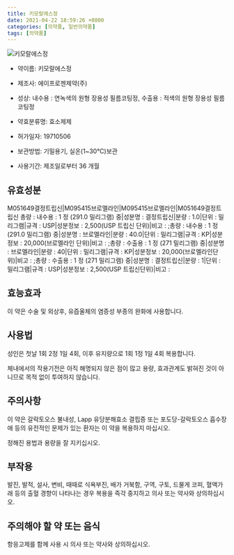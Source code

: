 ```yaml
---
title: 키모랄에스정
date: 2021-04-22 18:59:26 +0800
categories: [의약품, 일반의약품]
tags: [의약품]
---
```

![키모랄에스정](https://nedrug.mfds.go.kr/pbp/cmn/itemImageDownload/1NjeveJRSOJ)

- 약이름: 키모랄에스정
- 제조사: 에이프로젠제약(주)
- 성상: 내수용 : 연녹색의 원형 장용성 필름코팅정, 수출용 : 적색의 원형 장용성 필름코팅정

- 약효분류명: 효소제제
- 허가일자: 19710506
- 보관방법: 기밀용기, 실온(1~30℃)보관 
- 사용기간: 제조일로부터 36 개월
## 유효성분
M051649결정트립신|M095415브로멜라인|M095415브로멜라인|M051649결정트립신
총량 : 내수용 : 1 정 (291.0 밀리그램) 중|성분명 : 결정트립신|분량 : 1.0|단위 : 밀리그램|규격 : USP|성분정보 : 2,500(USP 트립신 단위)|비고 : ;총량 : 내수용 : 1 정 (291.0 밀리그램) 중|성분명 : 브로멜라인|분량 : 40.0|단위 : 밀리그램|규격 : KP|성분정보 : 20,000(브로멜라인 단위)|비고 : ;총량 : 수출용 : 1 정 (271 밀리그램) 중|성분명 : 브로멜라인|분량 : 40|단위 : 밀리그램|규격 : KP|성분정보 : 20,000(브로멜라인단위)|비고 : ;총량 : 수출용 : 1 정 (271 밀리그램) 중|성분명 : 결정트립신|분량 : 1|단위 : 밀리그램|규격 : USP|성분정보 : 2,500(USP 트립신단위)|비고 :
## 효능효과
이 약은 수술 및 외상후, 유즙울체의 염증성 부종의 완화에 사용합니다.

## 사용법
성인은 첫날 1회 2정 1일 4회, 이후 유지량으로 1회 1정 1일 4회 복용합니다.

체내에서의 작용기전은 아직 해명되지 않은 점이 많고 용량, 효과관계도 밝혀진 것이 아니므로 목적 없이 투여하지 않습니다.

## 주의사항
이 약은 갈락토오스 불내성, Lapp 유당분해효소 결핍증 또는 포도당-갈락토오스 흡수장애 등의 유전적인 문제가 있는 환자는 이 약을 복용하지 마십시오.

정해진 용법과 용량을 잘 지키십시오.

## 부작용
발진, 발적, 설사, 변비, 때때로 식욕부진, 배가 거북함, 구역, 구토, 드물게 코피, 혈액가래 등의 출혈 경향이 나타나는 경우 복용을 즉각 중지하고 의사 또는 약사와 상의하십시오.

## 주의해야 할 약 또는 음식
항응고제를 함께 사용 시 의사 또는 약사와 상의하십시오.

